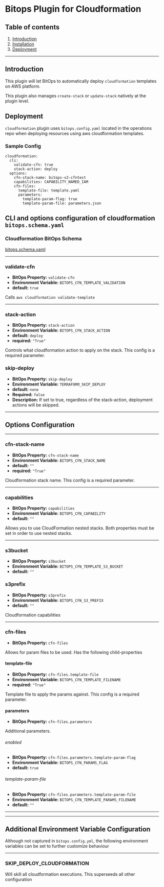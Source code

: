 # Bitops Plugin for Cloudformation

## Table of contents

1. [Introduction](#Introduction)
2. [Installation](https://github.com/bitops-plugins/cloudformation/blob/main/INSTALL.md)
3. [Deployment](#Deployment)

---


## Introduction
This plugin will let BitOps to automatically deploy ``cloudformation`` templates on AWS platform. 

This plugin also manages ``create-stack`` or ``update-stack`` natively at the plugin level.


## Deployment

``cloudformation`` plugin uses ```bitops.config.yaml``` located in the operations repo when deploying resources using aws cloudformation templates.

### Sample Config
```
cloudformation:
  cli:
    validate-cfn: true
    stack-action: deploy
  options:
    cfn-stack-name: bitops-v2-cfntest
    capabilities: CAPABILITY_NAMED_IAM
    cfn-files:
      template-file: template.yaml
      parameters:
        template-param-flag: true
        template-param-file: parameters.json

```

## CLI and options configuration of cloudformation ``bitops.schema.yaml``

### Cloudformation BitOps Schema

[bitops.schema.yaml](https://github.com/bitops-plugins/cloudformation/blob/main/bitops.schema.yaml)


-------------------
### validate-cfn
* **BitOps Property:** `validate-cfn`
* **Environment Variable:** `BITOPS_CFN_TEMPLATE_VALIDATION`
* **default:** `true`

Calls `aws cloudformation validate-template` 

-------------------
### stack-action
* **BitOps Property:** `stack-action`
* **Environment Variable:** `BITOPS_CFN_STACK_ACTION`
* **default:** `deploy`
* **required:** `"True"`

Controls what cloudformation action to apply on the stack. This config is a required parameter. 

### skip-deploy
* **BitOps Property:** `skip-deploy`
* **Environment Variable:** `TERRAFORM_SKIP_DEPLOY`
* **default:** `none`
* **Required:** `false`
* **Description:** If set to true, regardless of the stack-action, deployment actions will be skipped.

-------------------

## Options Configuration

-------------------
### cfn-stack-name
* **BitOps Property:** `cfn-stack-name`
* **Environment Variable:** `BITOPS_CFN_STACK_NAME`
* **default:** `""`
* **required:** `"True"`

Cloudformation stack name. This config is a required parameter.

-------------------
### capabilities
* **BitOps Property:** `capabilities`
* **Environment Variable:** `BITOPS_CFN_CAPABILITY`
* **default:** `""`

Allows you to use CloudFormation nested stacks. Both properties must be set in order to use nested stacks.

-------------------

### s3bucket
* **BitOps Property:** `s3bucket`
* **Environment Variable:** `BITOPS_CFN_TEMPLATE_S3_BUCKET`
* **default:** `""`

### s3prefix
* **BitOps Property:** `s3prefix`
* **Environment Variable:** `BITOPS_CFN_S3_PREFIX`
* **default:** `""`

<!-- ### cfn-merge-parameters
* **BitOps Property:** `cfn-merge-parameters` -->

Cloudformation capabilities

-------------------
### cfn-files
* **BitOps Property:** `cfn-files`

Allows for param files to be used. Has the following child-properties

#### template-file
* **BitOps Property:** `cfn-files.template-file`
* **Environment Variable:** `BITOPS_CFN_TEMPLATE_FILENAME`
* **required:** `"True"`

Template file to apply the params against. This config is a required parameter.

#### parameters
* **BitOps Property:** `cfn-files.parameters`

Additional parameters.
###### enabled
* **BitOps Property:** `cfn-files.parameters.template-param-flag`
* **Environment Variable:** `BITOPS_CFN_PARAMS_FLAG`
* **default:** `true`
###### template-param-file
* **BitOps Property:** `cfn-files.parameters.template-param-file`
* **Environment Variable:** `BITOPS_CFN_TEMPLATE_PARAMS_FILENAME`
* **default:** `""`

-------------------
<!-- ### cfn-merge-parameters
* **BitOps Property:** `cfn-merge-parameters`

Allows for param files to be used. Has the following child-properties
#### enabled
* **BitOps Property:** `cfn-files.enabled`
* **Environment Variable:** `CFN_MERGE_PARAMETER`
* **default:** `false`

True if optional option should be used.
#### directory
* **BitOps Property:** `cfn-files.directory`
* **Environment Variable:** `CFN_MERGE_DIRECTORY`
* **default:** `parameters`

The directory within the ansible workspace that contains json files that will be merged. -->

-------------------

## Additional Environment Variable Configuration
Although not captured in `bitops.config.yml`, the following environment variables can be set to further customize behaviour

-------------------
### SKIP_DEPLOY_CLOUDFORMATION
Will skill all cloudformation executions. This superseeds all other configuration